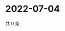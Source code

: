 # 2022-07-04

共 0 条

<!-- BEGIN WEIBO -->
<!-- 最后更新时间 Mon Jul 04 2022 11:48:48 GMT+0800 (China Standard Time) -->

<!-- END WEIBO -->
